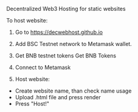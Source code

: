 Decentralized Web3 Hosting for static websites

To host website:
1. Go to https://decwebhost.github.io
2. Add BSC Testnet network to Metamask wallet.

3. Get BNB testnet tokens Get BNB Tokens

4. Connect to Metamask

5. Host website:
 - Create website name, than check name usage
 - Upload .html file and press render
 - Press "Host!"
 
